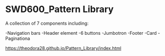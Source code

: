 # SWD600_Pattern Library

A collection of 7 components including: 

-Navigation bars
-Header element
-6 buttons
-Jumbotron
-Footer
-Card
-Paginationa



https://theodora28.github.io/Pattern_Library/index.html 
